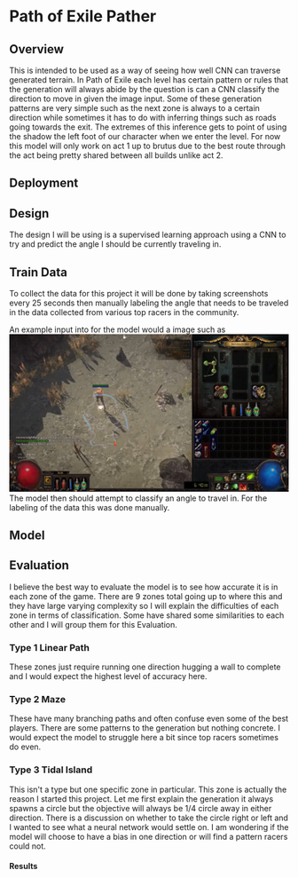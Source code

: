 # Path of Exile Pather
## Overview
This is intended to be used as a way of seeing how well CNN can traverse generated terrain. In Path of Exile each level has certain pattern or rules that the generation will always abide
by the question is can a CNN classify the direction to move in given the image input. Some of these generation patterns are very simple such as the next zone is always to a certain direction
while sometimes it has to do with inferring things such as roads going towards the exit. The extremes of this inference gets to point of using the shadow the left foot of our character when
we enter the level. For now this model will only work on act 1 up to brutus due to the best route through the act being pretty shared between all builds unlike act 2.
## Deployment

## Design
The design I will be using is a supervised learning approach using a CNN to try and predict the angle I should be currently traveling in.

## Train Data
To collect the data for this project it will be done by taking screenshots every 25 seconds then manually labeling the angle that needs to be traveled in the data collected from various top racers in the community.

An example input into for the model would a image such as 
![alt text](Data/Run_2/33.png)
The model then should attempt to classify an angle to travel in. For the labeling of the data this was done manually.

## Model

## Evaluation

I believe the best way to evaluate the model is to see how accurate it is in each zone of the game. There are 9 zones total going up to where this and they have large varying complexity so I will explain the difficulties of each zone in terms of classification. Some have shared some similarities to each other and I will group them for this Evaluation.

### Type 1 Linear Path
  These zones just require running one direction hugging a wall to complete and I would expect the highest level of accuracy here.
### Type 2 Maze
  These have many branching paths and often confuse even some of the best players. There are some patterns to the generation but nothing concrete. I would expect the model to struggle here a bit since top racers sometimes do even.
### Type 3 Tidal Island
  This isn't a type but one specific zone in particular. This zone is actually the reason I started this project. Let me first explain the generation it always spawns a circle but the objective will always be 1/4 circle away in either direction. There is a discussion on whether to take the circle right or left and I wanted to see what a neural network would settle on. I am wondering if the model will choose to have a bias in one direction or will find a pattern racers could not. 




#### Results


